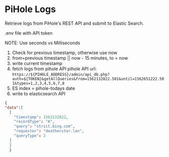 # PiHole Logs

Retrieve logs from PiHole's REST API and submit to Elastic Search.

.env file with API token

NOTE: Use seconds vs Milliseconds
1. Check for previous timestamp, otherwise use now
2. from=previous timestamp || now - 15 minutes, to = now
3. write current timestamp
4. fetch logs from pihole API
pihole API url: `https://${PIHOLE_ADDRESS}/admin/api_db.php?auth=${TOKEN}&getAllQueries&from=1562132822.501&until=1562651222.501&types=1,2,3,4,5,6,7,8`
5. ES index = pihole-todays date
6. write to elasticsearch API




```json
{
"data":[  
  [
    "timestamp": 1562132822,
    "recordType": "A",
    "query": "strict.bing.com",
    "requestor": "deatherstar.lan",
    "queryType": 2
  ]
  ]
  }
```
